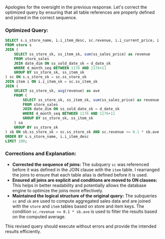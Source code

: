 Apologies for the oversight in the previous response. Let's correct the optimized query by ensuring that all table references are properly defined and joined in the correct sequence.

### Optimized Query:
```sql
SELECT s.s_store_name, i.i_item_desc, sc.revenue, i.i_current_price, i.i_wholesale_cost, i.i_brand 
FROM store s
JOIN (
    SELECT ss_store_sk, ss_item_sk, sum(ss_sales_price) as revenue 
    FROM store_sales
    JOIN date_dim ON ss_sold_date_sk = d_date_sk
    WHERE d_month_seq BETWEEN 1176 AND 1176+11 
    GROUP BY ss_store_sk, ss_item_sk
) sc ON s.s_store_sk = sc.ss_store_sk
JOIN item i ON i.i_item_sk = sc.ss_item_sk
JOIN (
    SELECT ss_store_sk, avg(revenue) as ave 
    FROM (
        SELECT ss_store_sk, ss_item_sk, sum(ss_sales_price) as revenue 
        FROM store_sales
        JOIN date_dim ON ss_sold_date_sk = d_date_sk
        WHERE d_month_seq BETWEEN 1176 AND 1176+11 
        GROUP BY ss_store_sk, ss_item_sk
    ) sa 
    GROUP BY ss_store_sk
) sb ON sb.ss_store_sk = sc.ss_store_sk AND sc.revenue <= 0.1 * sb.ave
ORDER BY s.s_store_name, i.i_item_desc 
LIMIT 100;
```

### Corrections and Explanation:
- **Corrected the sequence of joins:** The subquery `sc` was referenced before it was defined in the JOIN clause with the `item` table. I rearranged the joins to ensure that each table alias is defined before it is used.
- **Ensured all joins are explicit and conditions are moved to ON clauses:** This helps in better readability and potentially allows the database engine to optimize the joins more effectively.
- **Maintained the logical structure of the original query:** The subqueries `sc` and `sb` are used to compute aggregated sales data and are joined with the `store` and `item` tables based on store and item keys. The condition `sc.revenue <= 0.1 * sb.ave` is used to filter the results based on the computed average.

This revised query should execute without errors and provide the intended results efficiently.